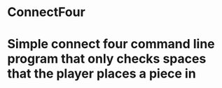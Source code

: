 # ConnectFour
# Simple connect four command line program that only checks spaces that the player places a piece in
